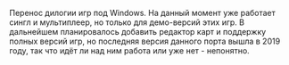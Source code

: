 Перенос дилогии игр под Windows. На данный момент уже работает сингл и мультиплеер, но только для демо-версий этих игр. В дальнейшем планировалось добавить редактор карт и поддержку полных версий игр, но последняя версия данного порта вышла в 2019 году, так что идёт ли над ним работа или уже нет - непонятно.